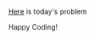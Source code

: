 [Here](https://practice.geeksforgeeks.org/problems/shop-in-candy-store/) is today's problem

Happy Coding!